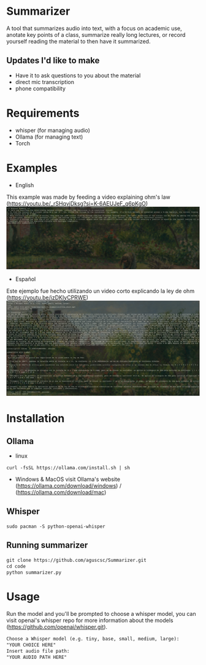 # Summarizer
A tool that summarizes audio into text, with a focus on academic use, anotate key points of a class, summarize really long lectures, or record yourself reading the material to then have it summarized.

## Updates I'd like to make
- Have it to ask questions to you about the material
- direct mic transcription
- phone compatibility

# Requirements 
- whisper (for managing audio)
- Ollama (for managing text)
- Torch

# Examples
- English
  
This example was made by feeding a video explaining ohm's law (https://youtu.be/_rSHqvjDksg?si=K-6AEUJeF_q6pKgO)
![example](pics/first.png)
- Español
  
Este ejemplo fue hecho utilizando un video corto explicando la ley de ohm (https://youtu.be/izDKIyCPRWE)
![example](pics/es.png)
# Installation

## Ollama
- linux
```
curl -fsSL https://ollama.com/install.sh | sh
```
- Windows & MacOS
visit Ollama's website (https://ollama.com/download/windows) / (https://ollama.com/download/mac)

## Whisper
```
sudo pacman -S python-openai-whisper
```
## Running summarizer
```
git clone https://github.com/aguscsc/Summarizer.git
cd code
python summarizer.py
```
# Usage
Run the model and you'll be prompted to choose a whisper model, you can visit openai's whisper repo for more information about the models (https://github.com/openai/whisper.git).
```
Choose a Whisper model (e.g. tiny, base, small, medium, large):
"YOUR CHOICE HERE"
Insert audio file path:
"YOUR AUDIO PATH HERE"
```
